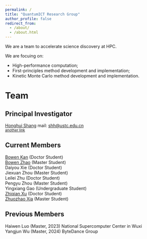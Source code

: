 ```yaml
---
permalink: /
title: "QuantumICT Research Group"
author_profile: false
redirect_from: 
  - /about/
  - /about.html
---
```


We are a team to accelerate science discovery at HPC.  

We are focuing on:

- High-performance computation;
- First-principles method development and implementation;
- Kinetic Monte Carlo method development and implementation.

# Team

## Principal Investigator

[Honghui Shang](http://www.hfnl.ustc.edu.cn/detail?id=21014) mail: shh@ustc.edu.cn  
<sub>[another link](https://faculty.ustc.edu.cn/shanghonghui/en/index.htm)</sub>  
   

## Current Members 
[Bowen Kan](/member/bowenkan) (Doctor Student)  
[Bowen Zhao](/member/bowenzhao) (Master Student)  
Daiyou Xie (Doctor Student)  
Jiexuan Zhou (Master Student)  
Leilei Zhu (Doctor Student)  
Pengyu Zhou (Master Student)  
Yingxiang Gao (Undergraduate Student)  
[Zhiqian Xu](/member/zhiqianxu) (Doctor Student)  
[Zhuozhao Xia](https://xiazhuozhao.com) (Master Student)  

## Previous Members
Haiwen Luo (Master, 2023) National Supercomputer Center in Wuxi  
Yangjun Wu (Master, 2024) ByteDance Group

<!-- # Publication
[Our latest publications](/publication/pub_other.html) -->

<!-- [Old version](https://quantumict.github.io/QuantumICT/publication/publications). -->

<!-- # Album
[Our colorful life and memorable moments](/album/index).

# Blog
[Our blogs include tutorials and development logs](/blog/). -->

<!-- # Group Meeting -->
<!-- [Our group meeting records](https://quantumict.github.io/QuantumICT/group_meeting).-->
